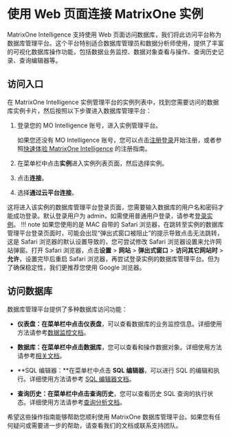 # 使用 Web 页面连接 MatrixOne 实例

MatrixOne Intelligence 支持使用 Web 页面访问数据库，我们将此访问平台称为数据库管理平台。这个平台特别适合数据库管理员和数据分析师使用，提供了丰富的可视化数据库操作功能，包括数据业务监控、数据对象查看与操作、查询历史记录、查询编辑器等。

## 访问入口

在 MatrixOne Intelligence 实例管理平台的实例列表中，找到您需要访问的数据库实例卡片，然后按照以下步骤进入数据库管理平台：

1. 登录您的 MO Intelligence 账号，进入实例管理平台。

    如果您还没有 MO Intelligence 账号，您可以点击[注册登录](https://www.matrixorigin.cn/moi-signup)开始注册，或者参照[快速体验 MatrixOne Intelligence](../../Get-Started/quickstart.md) 的注册指南。

2. 在菜单栏中点击**实例**进入实例列表页面，然后选择实例。
3. 点击**连接**。
4. 选择**通过云平台连接**。

这将进入该实例的数据库管理平台登录页面，您需要输入数据库的用户名和密码才能成功登录。默认登录用户为 admin，如需使用普通用户登录，请参考[登录实例](../../Instance-Mgmt/login-instance.md)。
!!! note
    如果您使用的是 MAC 自带的 Safari 浏览器，在跳转至实例的数据库管理平台登录页面时，可能会出现“弹出式窗口被阻止”的提示导致点击无法跳转，这是 Safari 浏览器的默认设置导致的，您可尝试修改 Safari 浏览器设置来允许网站弹窗。打开 Safari 浏览器，点击**设置** > **网站** > **弹出式窗口** > **访问其它网站时** >**允许**，设置完毕后重启 Safari 浏览器，再尝试登录实例的数据库管理平台。但为了确保稳定性，我们更推荐您使用 Google 浏览器。

## 访问数据库

数据库管理平台提供了多种数据库访问功能：

- **仪表盘：**在菜单栏中点击**仪表盘**，可以查看数据库的业务监控信息。详细使用方法请参考[数据监控文档](../../../Monitor/Monitoring/)。

- **数据库：**在菜单栏中点击**数据库**，您可以查看和操作数据对象。详细使用方法请参考[相关文档](../../../Monitor/Data-Monitoring/)。

- **SQL 编辑器：**在菜单栏中点击 **SQL 编辑器**，可以进行 SQL 的编辑和执行。详细使用方法请参考 [SQL 编辑器文档](../../../Data-Explore/sql-editor/)。

- **查询历史：**在菜单栏中点击**查询历史**，您可以查看历史 SQL 查询的执行状态。详细使用方法请参考[查询分析文档](../../../Data-Explore/query-anlysis/query_profile/)。

希望这些操作指南能够帮助您顺利使用 MatrixOne 数据库管理平台。如果您有任何疑问或需要进一步的帮助，请查看我们的文档或联系支持团队。